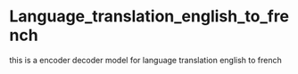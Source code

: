 # Language_translation_english_to_french
 this is a encoder decoder model for language translation english to french
 
